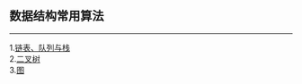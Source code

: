 ## 数据结构常用算法
***
1.[链表、队列与栈](./List_queue_stack.md)<br/>
2.[二叉树](./BinaryTree.md)<br/>
3.[图](./Graph.md)<br/>
